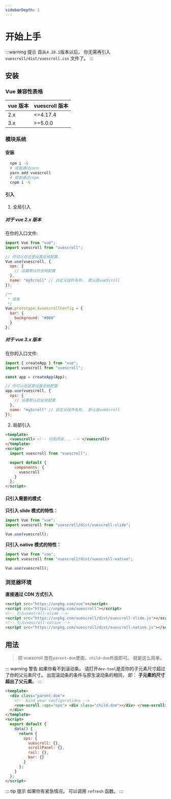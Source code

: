 ```yaml
---
sidebarDepth: 1
---
```


# 开始上手

:::warning 提示
自从`4.10.1`版本以后， 你无需再引入 `vuescroll/dist/vuescroll.css` 文件了。
:::

## 安装

### Vue 兼容性表格

| vue 版本 | vuescroll 版本 |
| -------- | -------------- |
| 2.x      | <=4.17.4       |
| 3.x      | >=5.0.0        |

### 模块系统

#### 安装

```bash
  npm i -S
  # 或者通过yarn
  yarn add vuescroll
  # 或者通过cnpm
  cnpm i -S
```

#### 引入

1. 全局引入

##### 对于 vue 2.x 版本

在你的入口文件:

```javascript
import Vue from "vue";
import vuescroll from "vuescroll";

// 你可以在这里设置全局配置.
Vue.use(vuescroll, {
  ops: {
    // 设置默认的全局配置
  },
  name: "myScroll" // 自定义组件名称， 默认是vueScroll
});

/**
 * 或者
 */
Vue.prototype.$vuescrollConfig = {
  bar: {
    background: "#000"
  }
};
```

##### 对于 vue 3.x 版本

在你的入口文件:

```javascript
import { createApp } from "vue";
import vuescroll from "vuescroll";

const app = createApp(App);

// 你可以在这里设置全局配置
app.use(vuescroll, {
  ops: {
    // 设置默认的全局配置
  },
  name: "myScroll" // 自定义组件名称， 默认是vueScroll
});
```

2. 局部引入

```html
<template>
  <vuescroll> <!-- 你的内容... --> </vuescroll>
</template>
<script>
  import vuescroll from "vuescroll";

  export default {
    components: {
      vuescroll
    }
  };
</script>
```

#### 只引入需要的模式

**只引入 slide 模式的特性：**

```javascript
import Vue from "vue";
import vuescroll from "vuescroll/dist/vuescroll-slide";

Vue.use(vuescroll);
```

**只引入 native 模式的特性：**

```javascript
import Vue from "vue";
import vuescroll from "vuescroll/dist/vuescroll-native";

Vue.use(vuescroll);
```

### 浏览器环境

**直接通过 CDN 方式引入**

```html
<script src="https://unpkg.com/vue"></script>
<script src="https://unpkg.com/vuescroll"></script>
<!-- 引入vuescroll-slide -->
<script src="https://unpkg.com/vuescroll/dist/vuescroll-slide.js"></script>
<!-- 引入vuescroll-native -->
<script src="https://unpkg.com/vuescroll/dist/vuescroll-native.js"></script>
```

## 用法

> 把 vuescroll 放在`parent-dom`里面，`child-dom`外面即可。 就是这么简单。

::: warning 警告
如果你看不到滚动条， 请打开`dev-tool`是否你的子元素尺寸超过了你的父元素尺寸。 出现滚动条的条件与原生滚动条的相同， 即： **子元素的尺寸超出了父元素**。
:::

```html
<template>
  <div class="parent-dom">
    <!-- bind your configurations -->
    <vue-scroll :ops="ops"> <div class="child-dom"></div> </vue-scroll>
  </div>
</template>
<script>
  export default {
    data() {
      return {
        ops: {
          vuescroll: {},
          scrollPanel: {},
          rail: {},
          bar: {}
        }
      };
    }
  };
</script>
```

::: tip 提示
如果你有紧急情况， 可以调用 `refresh` 函数。
:::

